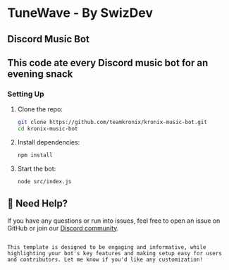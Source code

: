 # TuneWave - By SwizDev

## Discord Music Bot
## This code ate every Discord music bot for an evening snack 

### Setting Up

1. Clone the repo:
   ```bash
   git clone https://github.com/teamkronix/kronix-music-bot.git
   cd kronix-music-bot
   ```

2. Install dependencies:
   ```bash
   npm install
   ```

3. Start the bot:
   ```bash
   node src/index.js
   ```

## 🤖 Need Help?

If you have any questions or run into issues, feel free to open an issue on GitHub or join our [Discord community](https://discord.gg/teamkronix).

```

This template is designed to be engaging and informative, while highlighting your bot's key features and making setup easy for users and contributors. Let me know if you'd like any customization!

